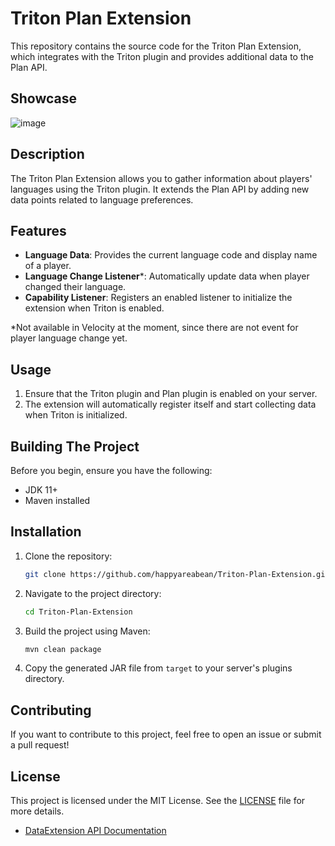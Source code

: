 # Triton Plan Extension

This repository contains the source code for the Triton Plan Extension, which integrates with the Triton plugin and
provides additional data to the Plan API.

## Showcase

![image](https://image.happyareabean.cc/u/QzC1VPY6lBEi6eIc.jpg)

## Description

The Triton Plan Extension allows you to gather information about players' languages using the Triton plugin. It extends
the Plan API by adding new data points related to language preferences.

## Features

- **Language Data**: Provides the current language code and display name of a player.
- **Language Change Listener***: Automatically update data when player changed their language.
- **Capability Listener**: Registers an enabled listener to initialize the extension when Triton is enabled.

*Not available in Velocity at the moment, since there are not event for player language change yet.

## Usage

1. Ensure that the Triton plugin and Plan plugin is enabled on your server.
2. The extension will automatically register itself and start collecting data when Triton is initialized.

## Building The Project

Before you begin, ensure you have the following:

- JDK 11+
- Maven installed

## Installation

1. Clone the repository:
   ```bash
   git clone https://github.com/happyareabean/Triton-Plan-Extension.git
   ```

2. Navigate to the project directory:
   ```bash
   cd Triton-Plan-Extension
   ```

3. Build the project using Maven:
   ```bash
   mvn clean package
   ```

4. Copy the generated JAR file from `target` to your server's plugins directory.

## Contributing

If you want to contribute to this project, feel free to open an issue or submit a pull request!

## License

This project is licensed under the MIT License. See the [LICENSE](LICENSE) file for more details.

- [DataExtension API Documentation](https://github.com/plan-player-analytics/Plan/wiki/APIv5)